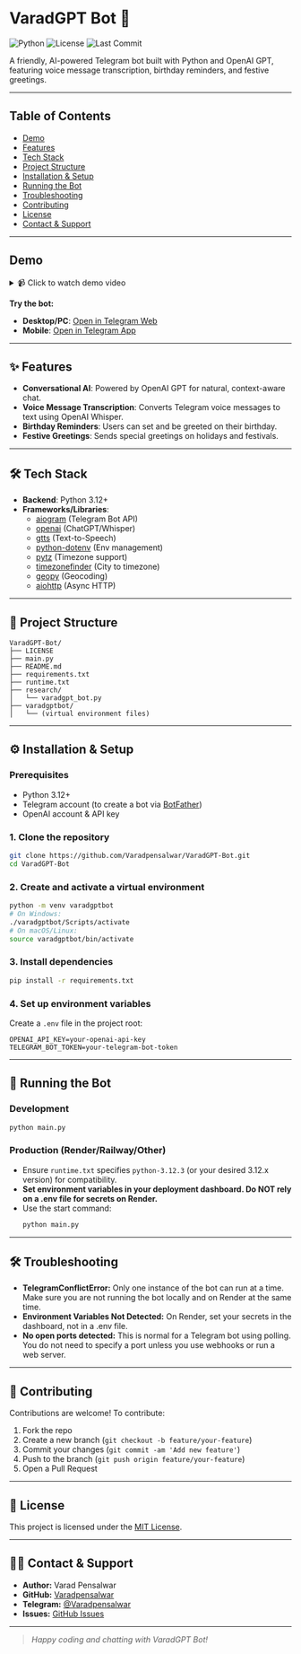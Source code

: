 # VaradGPT Bot 🤖

![Python](https://img.shields.io/badge/python-3.12%2B-blue)
![License](https://img.shields.io/github/license/Varadpensalwar/VaradGPT-Bot)
![Last Commit](https://img.shields.io/github/last-commit/Varadpensalwar/VaradGPT-Bot)

A friendly, AI-powered Telegram bot built with Python and OpenAI GPT, featuring voice message transcription, birthday reminders, and festive greetings.

---

## Table of Contents
- [Demo](#demo)
- [Features](#-features)
- [Tech Stack](#-tech-stack)
- [Project Structure](#-project-structure)
- [Installation & Setup](#-installation--setup)
- [Running the Bot](#-running-the-bot)
- [Troubleshooting](#-troubleshooting)
- [Contributing](#-contributing)
- [License](#-license)
- [Contact & Support](#-contact--support)

---
## Demo

<details>
<summary>📹 Click to watch demo video</summary>
<br>

https://github.com/user-attachments/assets/your-video-link-here.mp4

</details>

**Try the bot:**
- **Desktop/PC**: [Open in Telegram Web](https://web.telegram.org/k/#@VaradGPTBot)
- **Mobile**: [Open in Telegram App](https://t.me/VaradGPTBot)
---

## ✨ Features

- **Conversational AI**: Powered by OpenAI GPT for natural, context-aware chat.
- **Voice Message Transcription**: Converts Telegram voice messages to text using OpenAI Whisper.
- **Birthday Reminders**: Users can set and be greeted on their birthday.
- **Festive Greetings**: Sends special greetings on holidays and festivals.

---

## 🛠️ Tech Stack

- **Backend**: Python 3.12+
- **Frameworks/Libraries**:
  - [aiogram](https://docs.aiogram.dev/) (Telegram Bot API)
  - [openai](https://github.com/openai/openai-python) (ChatGPT/Whisper)
  - [gtts](https://pypi.org/project/gTTS/) (Text-to-Speech)
  - [python-dotenv](https://pypi.org/project/python-dotenv/) (Env management)
  - [pytz](https://pypi.org/project/pytz/) (Timezone support)
  - [timezonefinder](https://pypi.org/project/timezonefinder/) (City to timezone)
  - [geopy](https://pypi.org/project/geopy/) (Geocoding)
  - [aiohttp](https://docs.aiohttp.org/) (Async HTTP)

---

## 📁 Project Structure

```text
VaradGPT-Bot/
├── LICENSE
├── main.py
├── README.md
├── requirements.txt
├── runtime.txt
├── research/
│   └── varadgpt_bot.py
├── varadgptbot/
│   └── (virtual environment files)
```

---

## ⚙️ Installation & Setup

### **Prerequisites**
- Python 3.12+
- Telegram account (to create a bot via [BotFather](https://core.telegram.org/bots#botfather))
- OpenAI account & API key

### **1. Clone the repository**
```bash
git clone https://github.com/Varadpensalwar/VaradGPT-Bot.git
cd VaradGPT-Bot
```

### **2. Create and activate a virtual environment**
```bash
python -m venv varadgptbot
# On Windows:
./varadgptbot/Scripts/activate
# On macOS/Linux:
source varadgptbot/bin/activate
```

### **3. Install dependencies**
```bash
pip install -r requirements.txt
```

### **4. Set up environment variables**
Create a `.env` file in the project root:
```env
OPENAI_API_KEY=your-openai-api-key
TELEGRAM_BOT_TOKEN=your-telegram-bot-token
```

---

## 🚀 Running the Bot

### **Development**
```bash
python main.py
```

### **Production (Render/Railway/Other)**
- Ensure `runtime.txt` specifies `python-3.12.3` (or your desired 3.12.x version) for compatibility.
- **Set environment variables in your deployment dashboard. Do NOT rely on a .env file for secrets on Render.**
- Use the start command:
  ```bash
  python main.py
  ```

---

## 🛠️ Troubleshooting

- **TelegramConflictError:** Only one instance of the bot can run at a time. Make sure you are not running the bot locally and on Render at the same time.
- **Environment Variables Not Detected:** On Render, set your secrets in the dashboard, not in a .env file.
- **No open ports detected:** This is normal for a Telegram bot using polling. You do not need to specify a port unless you use webhooks or run a web server.

---

## 📝 Contributing

Contributions are welcome! To contribute:
1. Fork the repo
2. Create a new branch (`git checkout -b feature/your-feature`)
3. Commit your changes (`git commit -am 'Add new feature'`)
4. Push to the branch (`git push origin feature/your-feature`)
5. Open a Pull Request

---

## 📄 License

This project is licensed under the [MIT License](LICENSE).

---

## 🙋‍♂️ Contact & Support

- **Author:** Varad Pensalwar
- **GitHub:** [Varadpensalwar](https://github.com/Varadpensalwar)
- **Telegram:** [@Varadpensalwar](https://t.me/Varadpensalwar)
- **Issues:** [GitHub Issues](https://github.com/Varadpensalwar/VaradGPT-Bot/issues)

---

> _Happy coding and chatting with VaradGPT Bot!_ 
